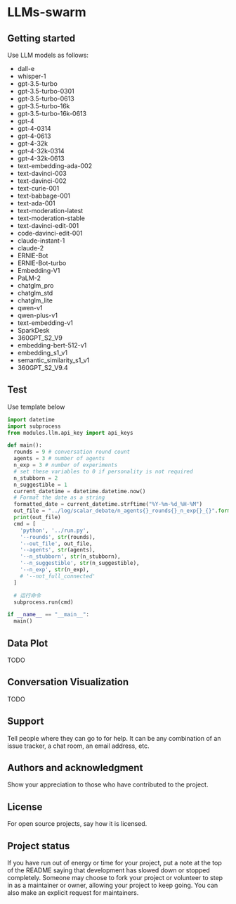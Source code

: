 # LLMs-swarm

## Getting started

Use LLM models as follows:

- dall-e
- whisper-1
- gpt-3.5-turbo
- gpt-3.5-turbo-0301
- gpt-3.5-turbo-0613
- gpt-3.5-turbo-16k
- gpt-3.5-turbo-16k-0613
- gpt-4
- gpt-4-0314
- gpt-4-0613
- gpt-4-32k
- gpt-4-32k-0314
- gpt-4-32k-0613
- text-embedding-ada-002
- text-davinci-003
- text-davinci-002
- text-curie-001
- text-babbage-001
- text-ada-001
- text-moderation-latest
- text-moderation-stable
- text-davinci-edit-001
- code-davinci-edit-001
- claude-instant-1
- claude-2
- ERNIE-Bot
- ERNIE-Bot-turbo
- Embedding-V1
- PaLM-2
- chatglm_pro
- chatglm_std
- chatglm_lite
- qwen-v1
- qwen-plus-v1
- text-embedding-v1
- SparkDesk
- 360GPT_S2_V9
- embedding-bert-512-v1
- embedding_s1_v1
- semantic_similarity_s1_v1
- 360GPT_S2_V9.4

## Test

Use template below

```python
import datetime
import subprocess
from modules.llm.api_key import api_keys

def main():
  rounds = 9 # conversation round count
  agents = 3 # number of agents
  n_exp = 3 # number of experiments
  # set these variables to 0 if personality is not required
  n_stubborn = 2
  n_suggestible = 1
  current_datetime = datetime.datetime.now()
  # Format the date as a string
  formatted_date = current_datetime.strftime("%Y-%m-%d_%H-%M")
  out_file = "../log/scalar_debate/n_agents{}_rounds{}_n_exp{}_{}".format(agents, rounds, n_exp, formatted_date)
  print(out_file)
  cmd = [
    'python', '../run.py',
    '--rounds', str(rounds),
    '--out_file', out_file,
    '--agents', str(agents),
    '--n_stubborn', str(n_stubborn),
    '--n_suggestible', str(n_suggestible),
    '--n_exp', str(n_exp),
    # '--not_full_connected'
  ]

  # 运行命令
  subprocess.run(cmd)

if __name__ == "__main__":
  main()
```



## Data Plot

TODO

## Conversation Visualization

TODO

## Support

Tell people where they can go to for help. It can be any combination of an issue tracker, a chat room, an email address, etc.

## Authors and acknowledgment

Show your appreciation to those who have contributed to the project.

## License

For open source projects, say how it is licensed.

## Project status

If you have run out of energy or time for your project, put a note at the top of the README saying that development has slowed down or stopped completely. Someone may choose to fork your project or volunteer to step in as a maintainer or owner, allowing your project to keep going. You can also make an explicit request for maintainers.